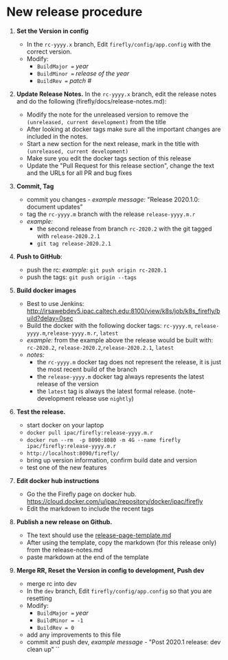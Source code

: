 
# New release procedure

1. **Set the Version in config**
   - In the `rc-yyyy.x` branch, Edit `firefly/config/app.config` with the correct version.
   - Modify:
     - `BuildMajor =` _year_
     - `BuildMinor =` _release of the year_
     - `BuildRev =` _patch #_

1. **Update Release Notes.**
   In the `rc-yyyy.x` branch, edit the release notes and do the following (firefly/docs/release-notes.md):
   - Modify the note for the unreleased version to remove the `(unreleased, current development)` from the title
   - After looking at docker tags make sure all the important changes are included in the notes.
   - Start a new section for the next release, mark in the title with `(unreleased, current development)`
   - Make sure you edit the docker tags section of this release
   - Update the "Pull Request for this release section", change the text and the URLs for all PR and bug fixes 
   
   
1. **Commit, Tag**
   - commit you changes - _example message:_ "Release 2020.1.0: document updates"
   - tag the `rc-yyyy.m` branch with the release  `release-yyyy.m.r`
   - _example:_ 
      - the second release from branch `rc-2020.2` with the git tagged with `release-2020.2.1`
      - `git tag release-2020.2.1`
   
   
1. **Push to GitHub**: 
   - push the rc: _example:_ `git push origin rc-2020.1`
   - push the tags: `git push origin --tags`   

1. **Build docker images**
   - Best to use Jenkins: http://irsawebdev5.ipac.caltech.edu:8100/view/k8s/job/k8s_firefly/build?delay=0sec
   - Build the docker with the following docker tags: `rc-yyyy.m`, `release-yyyy.m`,`release-yyyy.m.r`, `latest` 
   - _example:_ from the example above the release would be built with: `rc-2020.2`, `release-2020.2`,`release-2020.2.1`, `latest`
   - _notes:_ 
       - the `rc-yyyy.m` docker tag does not represent the release, it is just the most recent build of the branch
       - the `release-yyyy.m` docker tag always represents the latest release of the version
       - the `latest` tag is always the latest formal release. (note- development release use `nightly`)
       
1. **Test the release.**
   - start docker on your laptop
   - `docker pull ipac/firefly:release-yyyy.m.r`
   - `docker run --rm  -p 8090:8080 -m 4G --name firefly ipac/firefly:release-yyyy.m.r`
   - `http://localhost:8090/firefly/`
   - bring up version information, confirm build date and version
   - test one of the new features
   
1. **Edit docker hub instructions**
   - Go the the Firefly page on docker hub. https://cloud.docker.com/u/ipac/repository/docker/ipac/firefly
   - Edit the markdown to include the recent tags
   
1. **Publish a new release on Github.**
   - The text should use the [release-page-template.md](release-page-template.md)
   - After using the template, copy the markdown (for this release only) from the release-notes.md
   - paste markdown at the end of the template

1. **Merge RR, Reset the Version in config to development, Push dev**
   - merge rc into dev
   - In the `dev` branch, Edit `firefly/config/app.config` so that you are resetting 
   - Modify:
     - `BuildMajor =` _year_
     - `BuildMinor = -1`
     - `BuildRev = 0`
   - add any improvements to this file
   - commit and push dev, _example message_ - "Post 2020.1 release: dev clean up"
``

